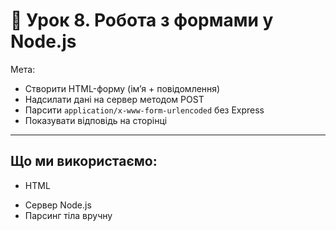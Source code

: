 # 📩 Урок 8. Робота з формами у Node.js

Мета:

-   Створити HTML-форму (ім’я + повідомлення)
-   Надсилати дані на сервер методом POST
-   Парсити `application/x-www-form-urlencoded` без Express
-   Показувати відповідь на сторінці

---

## Що ми використаємо:

-   HTML <form>
-   Сервер Node.js
-   Парсинг тіла вручну
